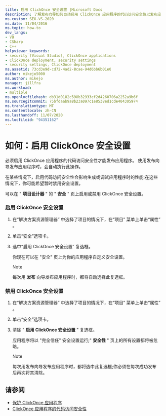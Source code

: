 ```yaml
---
title: 启用 ClickOnce 安全设置 |Microsoft Docs
description: 了解发布向导如何自动启用 ClickOnce 应用程序的代码访问安全性以发布应用程序。
ms.custom: SEO-VS-2020
ms.date: 11/04/2016
ms.topic: how-to
dev_langs:
- VB
- CSharp
- C++
helpviewer_keywords:
- security [Visual Studio], ClickOnce applications
- ClickOnce deployment, security settings
- security settings, ClickOnce deployment
ms.assetid: 73cd3e9d-cd72-4ad2-8cae-94d6bb6b01e0
author: mikejo5000
ms.author: mikejo
manager: jillfra
ms.workload:
- multiple
ms.openlocfilehash: db31d0182c598b32933cf2d4260706a2252a9b6f
ms.sourcegitcommit: 75bfdaab9a8b23a097c1e8538ed1cde404305974
ms.translationtype: MT
ms.contentlocale: zh-CN
ms.lasthandoff: 11/07/2020
ms.locfileid: "94351162"
---
```

# <a name="how-to-enable-clickonce-security-settings"></a>如何：启用 ClickOnce 安全设置
必须启用 ClickOnce 应用程序的代码访问安全性才能发布应用程序。 使用发布向导发布应用程序时，会自动执行此操作。

 在某些情况下，启用代码访问安全性会影响生成或调试应用程序时的性能;在这些情况下，你可能希望暂时禁用安全设置。

 可以在 " **项目设计器** " 的 " **安全** " 页上启用或禁用 ClickOnce 安全设置。

### <a name="to-enable-clickonce-security-settings"></a>启用 ClickOnce 安全设置

1. 在“解决方案资源管理器” 中选择了项目的情况下，在“项目”  菜单上单击“属性” 。

2. 单击“安全”选项卡。 

3. 选中“启用 ClickOnce 安全设置”  复选框。

     你现在可以在 "安全" 页上为你的应用程序自定义安全设置。

    > [!NOTE]
    > 每次用 **发布** 向导发布应用程序时，都将自动选择此复选框。

### <a name="to-disable-clickonce-security-settings"></a>禁用 ClickOnce 安全设置

1. 在“解决方案资源管理器” 中选择了项目的情况下，在“项目”  菜单上单击“属性” 。

2. 单击“安全”选项卡。 

3. 清除 " **启用 ClickOnce 安全设置** " 复选框。

     应用程序将以 "完全信任" 安全设置运行;" **安全性** " 页上的所有设置都将被忽略。

    > [!NOTE]
    > 每次用发布向导发布应用程序时，都将选中此复选框;你必须在每次成功发布后再次将其清除。

## <a name="see-also"></a>请参阅
- [保护 ClickOnce 应用程序](../deployment/securing-clickonce-applications.md)
- [ClickOnce 应用程序的代码访问安全性](../deployment/code-access-security-for-clickonce-applications.md)
